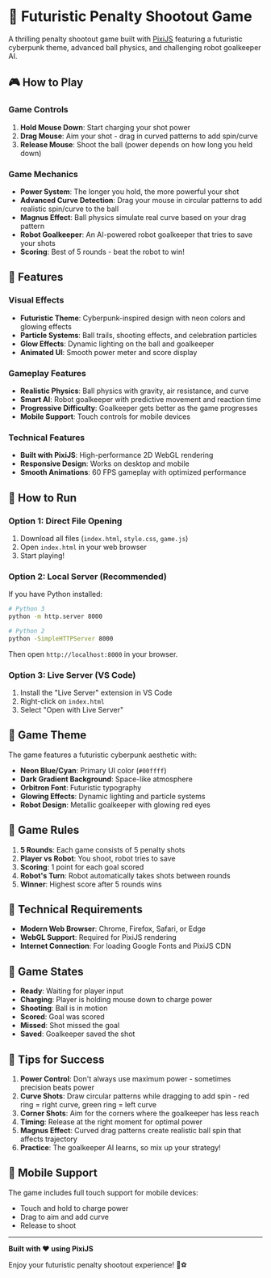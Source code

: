 # 🚀 Futuristic Penalty Shootout Game

A thrilling penalty shootout game built with [PixiJS](https://pixijs.com/) featuring a futuristic cyberpunk theme, advanced ball physics, and challenging robot goalkeeper AI.

## 🎮 How to Play

### Game Controls
1. **Hold Mouse Down**: Start charging your shot power
2. **Drag Mouse**: Aim your shot - drag in curved patterns to add spin/curve
3. **Release Mouse**: Shoot the ball (power depends on how long you held down)

### Game Mechanics
- **Power System**: The longer you hold, the more powerful your shot
- **Advanced Curve Detection**: Drag your mouse in circular patterns to add realistic spin/curve to the ball
- **Magnus Effect**: Ball physics simulate real curve based on your drag pattern
- **Robot Goalkeeper**: An AI-powered robot goalkeeper that tries to save your shots
- **Scoring**: Best of 5 rounds - beat the robot to win!

## 🎯 Features

### Visual Effects
- **Futuristic Theme**: Cyberpunk-inspired design with neon colors and glowing effects
- **Particle Systems**: Ball trails, shooting effects, and celebration particles
- **Glow Effects**: Dynamic lighting on the ball and goalkeeper
- **Animated UI**: Smooth power meter and score display

### Gameplay Features
- **Realistic Physics**: Ball physics with gravity, air resistance, and curve
- **Smart AI**: Robot goalkeeper with predictive movement and reaction time
- **Progressive Difficulty**: Goalkeeper gets better as the game progresses
- **Mobile Support**: Touch controls for mobile devices

### Technical Features
- **Built with PixiJS**: High-performance 2D WebGL rendering
- **Responsive Design**: Works on desktop and mobile
- **Smooth Animations**: 60 FPS gameplay with optimized performance

## 🚀 How to Run

### Option 1: Direct File Opening
1. Download all files (`index.html`, `style.css`, `game.js`)
2. Open `index.html` in your web browser
3. Start playing!

### Option 2: Local Server (Recommended)
If you have Python installed:
```bash
# Python 3
python -m http.server 8000

# Python 2
python -SimpleHTTPServer 8000
```

Then open `http://localhost:8000` in your browser.

### Option 3: Live Server (VS Code)
1. Install the "Live Server" extension in VS Code
2. Right-click on `index.html`
3. Select "Open with Live Server"

## 🎨 Game Theme

The game features a futuristic cyberpunk aesthetic with:
- **Neon Blue/Cyan**: Primary UI color (`#00ffff`)
- **Dark Gradient Background**: Space-like atmosphere
- **Orbitron Font**: Futuristic typography
- **Glowing Effects**: Dynamic lighting and particle systems
- **Robot Design**: Metallic goalkeeper with glowing red eyes

## 🎯 Game Rules

1. **5 Rounds**: Each game consists of 5 penalty shots
2. **Player vs Robot**: You shoot, robot tries to save
3. **Scoring**: 1 point for each goal scored
4. **Robot's Turn**: Robot automatically takes shots between rounds
5. **Winner**: Highest score after 5 rounds wins

## 🔧 Technical Requirements

- **Modern Web Browser**: Chrome, Firefox, Safari, or Edge
- **WebGL Support**: Required for PixiJS rendering
- **Internet Connection**: For loading Google Fonts and PixiJS CDN

## 🎪 Game States

- **Ready**: Waiting for player input
- **Charging**: Player is holding mouse down to charge power
- **Shooting**: Ball is in motion
- **Scored**: Goal was scored
- **Missed**: Shot missed the goal
- **Saved**: Goalkeeper saved the shot

## 🌟 Tips for Success

1. **Power Control**: Don't always use maximum power - sometimes precision beats power
2. **Curve Shots**: Draw circular patterns while dragging to add spin - red ring = right curve, green ring = left curve
3. **Corner Shots**: Aim for the corners where the goalkeeper has less reach
4. **Timing**: Release at the right moment for optimal power
5. **Magnus Effect**: Curved drag patterns create realistic ball spin that affects trajectory
6. **Practice**: The goalkeeper AI learns, so mix up your strategy!

## 📱 Mobile Support

The game includes full touch support for mobile devices:
- Touch and hold to charge power
- Drag to aim and add curve
- Release to shoot

---

**Built with ❤️ using PixiJS**

Enjoy your futuristic penalty shootout experience! 🚀⚽ 

<!-- Load PixiJS v7.2.4 from jsDelivr CDN -->
<script src="https://cdn.jsdelivr.net/npm/pixi.js@7.2.4/dist/pixi.min.js"></script>
<script>
  console.log('PIXI global in HTML:', typeof PIXI);
</script>
<script src="game.js"></script> 